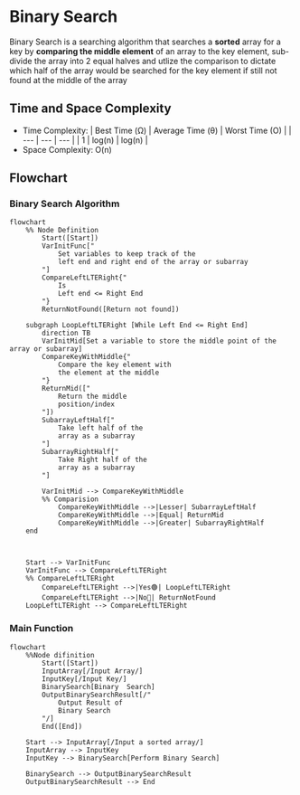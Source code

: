 # Binary Search
Binary Search is a searching algorithm that searches a **sorted** array for a key by **comparing the middle element** of an array to the key element, sub-divide the array into 2 equal halves and utlize the comparison to dictate which half of the array would be searched for the key element if still not found at the middle of the array

## Time and Space Complexity
- Time Complexity:
    | Best Time (&#937;)    | Average Time (&#952;)     | Worst Time (O)    |
    | ---                   | ---                       | ---               |
    | 1                     | log(n)                    | log(n)            |
- Space Complexity:
    O(n)

## Flowchart
### Binary Search Algorithm
```mermaid
flowchart
    %% Node Definition
        Start([Start])
        VarInitFunc["
            Set variables to keep track of the
            left end and right end of the array or subarray
        "]
        CompareLeftLTERight{"
            Is
            Left end <= Right End
        "}
        ReturnNotFound([Return not found])
    
    subgraph LoopLeftLTERight [While Left End <= Right End]
        direction TB
        VarInitMid[Set a variable to store the middle point of the array or subarray]
        CompareKeyWithMiddle{"
            Compare the key element with
            the element at the middle
        "}
        ReturnMid(["
            Return the middle
            position/index
        "])
        SubarrayLeftHalf["
            Take left half of the
            array as a subarray
        "]
        SubarrayRightHalf["
            Take Right half of the
            array as a subarray
        "]
        
        VarInitMid --> CompareKeyWithMiddle
        %% Comparision
            CompareKeyWithMiddle -->|Lesser| SubarrayLeftHalf
            CompareKeyWithMiddle -->|Equal| ReturnMid
            CompareKeyWithMiddle -->|Greater| SubarrayRightHalf
    end
    
    

    Start --> VarInitFunc
    VarInitFunc --> CompareLeftLTERight
    %% CompareLeftLTERight
        CompareLeftLTERight -->|Yes🟢| LoopLeftLTERight
        CompareLeftLTERight -->|No🔴| ReturnNotFound
    LoopLeftLTERight --> CompareLeftLTERight
```

### Main Function
```mermaid
flowchart
    %%Node difinition
        Start([Start])
        InputArray[/Input Array/]
        InputKey[/Input Key/]
        BinarySearch[Binary  Search]
        OutputBinarySearchResult[/"
            Output Result of
            Binary Search
        "/]
        End([End])

    Start --> InputArray[/Input a sorted array/]
    InputArray --> InputKey
    InputKey --> BinarySearch[Perform Binary Search]
    
    BinarySearch --> OutputBinarySearchResult
    OutputBinarySearchResult --> End
```